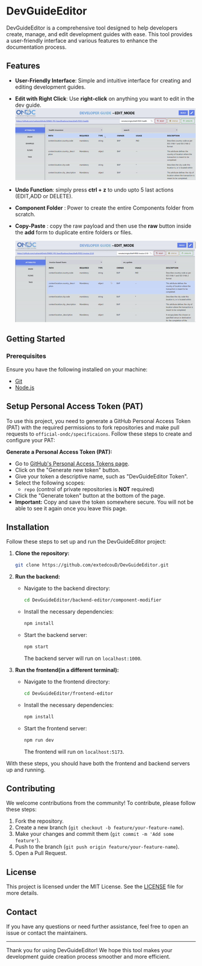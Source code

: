 # DevGuideEditor

DevGuideEditor is a comprehensive tool designed to help developers create, manage, and edit development guides with ease. This tool provides a user-friendly interface and various features to enhance the documentation process.

## Features

- **User-Friendly Interface**: Simple and intuitive interface for creating and editing development guides.
- **Edit with Right Click**: Use **right-click** on anything you want to edit in the dev guide.
  ![INFO](./readme-assets/right-click.gif)
- **Undo Function**: simply press **ctrl + z** to undo upto 5 last actions (EDIT,ADD or DELETE).
- **Component Folder** : Power to create the entire Components folder from scratch.
- **Copy-Paste** : copy the raw payload and then use the **raw** button inside the **add** form to duplicate entire folders or files.

  ![DEMO](./readme-assets/copy-paste.gif)

## Getting Started

### Prerequisites

Ensure you have the following installed on your machine:

- [Git](https://git-scm.com/)
- [Node.js](https://nodejs.org/)

## Setup Personal Access Token (PAT)

To use this project, you need to generate a GitHub Personal Access Token (PAT) with the required permissions to fork repositories and make pull requests to `official-ondc/specificaions`. Follow these steps to create and configure your PAT:

**Generate a Personal Access Token (PAT):**

- Go to [GitHub's Personal Access Tokens page](https://github.com/settings/tokens).
- Click on the "Generate new token" button.
- Give your token a descriptive name, such as "DevGuideEditor Token".
- Select the following scopes:
  - `repo` (control of private repositories is **NOT** required)
- Click the "Generate token" button at the bottom of the page.
- **Important:** Copy and save the token somewhere secure. You will not be able to see it again once you leave this page.

## Installation

Follow these steps to set up and run the DevGuideEditor project:

1. **Clone the repository:**

   ```sh
   git clone https://github.com/extedcouD/DevGuideEditor.git
   ```

2. **Run the backend:**

   - Navigate to the backend directory:
     ```sh
     cd DevGuideEditor/backend-editor/component-modifier
     ```
   - Install the necessary dependencies:
     ```sh
     npm install
     ```
   - Start the backend server:
     ```sh
     npm start
     ```
     The backend server will run on `localhost:1000`.

3. **Run the frontend(in a different terminal):**
   - Navigate to the frontend directory:
     ```sh
     cd DevGuideEditor/frontend-editor
     ```
   - Install the necessary dependencies:
     ```sh
     npm install
     ```
   - Start the frontend server:
     ```sh
     npm run dev
     ```
     The frontend will run on `localhost:5173`.

With these steps, you should have both the frontend and backend servers up and running.

## Contributing

We welcome contributions from the community! To contribute, please follow these steps:

1. Fork the repository.
2. Create a new branch (`git checkout -b feature/your-feature-name`).
3. Make your changes and commit them (`git commit -m 'Add some feature'`).
4. Push to the branch (`git push origin feature/your-feature-name`).
5. Open a Pull Request.

## License

This project is licensed under the MIT License. See the [LICENSE](LICENSE) file for more details.

## Contact

If you have any questions or need further assistance, feel free to open an issue or contact the maintainers.

---

Thank you for using DevGuideEditor! We hope this tool makes your development guide creation process smoother and more efficient.
